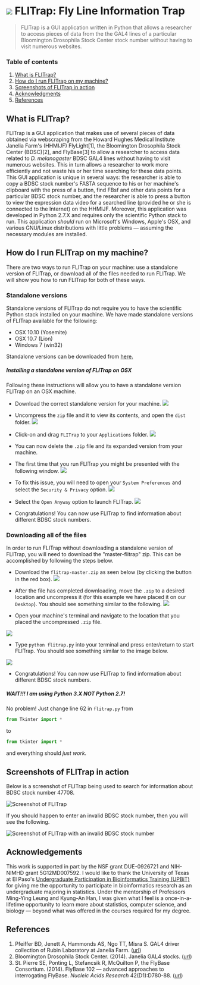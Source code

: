 # ![](http://i.imgur.com/RcRWvzE.jpg) FLITrap: Fly Line Information Trap

> FLITrap is a GUI application written in Python that allows a researcher to access pieces of data from the the GAL4 lines of a particular Bloomington Drosophila Stock Center stock number without having to visit numerous websites.

### Table of contents
1. [What is FLITrap?](https://github.com/raford/flitrap#what-is-flitrap)
2. [How do I run FLITrap on my machine?](https://github.com/raford/flitrap#how-do-i-run-flytrap-on-my-machine)
3. [Screenshots of FLITrap in action](https://github.com/raford/flitrap#screenshots-of-flitrap-in-action)
4. [Acknowledgments](https://github.com/raford/flitrap#acknowledgements)
5. [References](https://github.com/raford/flitrap#references)


## What is FLITrap?
FLITrap is a GUI application that makes use of several pieces of data obtained via webscraping from the Howard Hughes Medical Institute Janelia Farm's (HHMIJF) FlyLight[1], the Bloomington Drosophila Stock Center (BDSC)[2], and FlyBase[3] to allow a researcher to access data related to _D. melanogaster_ BDSC GAL4 lines without having to visit numerous websites. This in turn allows a researcher to work more efficiently and not waste his or her time searching for these data points. This GUI application is unique in several ways: the researcher is able to copy a BDSC stock number's FASTA sequence to his or her machine's clipboard with the press of a button, find FBsf and other data points for a particular BDSC stock number, and the researcher is able to press a button to view the expression data video for a searched line (provided he or she is connected to the Internet) on the HHMIJF. Moreover, this application was developed in Python 2.7.X and requires only the scientific Python stack to run. This application _should_ run on Microsoft's Windows, Apple's OSX, and various GNU/Linux distributions with little problems — assuming the necessary modules are installed.


## How do I run FLITrap on my machine?
There are two ways to run FLITrap on your machine: use a standalone version of FLITrap, or download all of the files needed to run FLITrap. We will show you how to run FLITrap for both of these ways.

### Standalone versions
Standalone versions of FLITrap do not require you to have the scientific Python stack installed on your machine. We have made standalone versions of FLITrap available for the following:
* OSX 10.10 (Yosemite)
* OSX 10.7 (Lion)
* Windows 7 (win32)

Standalone versions can be downloaded from [here.](https://www.dropbox.com/sh/zkm6gbizss5pf1u/AAC5nJ-rn-YrjmJE0s3dLsyca?dl=0)

##### Installing a standalone version of FLITrap on OSX
Following these instructions will allow you to have a standalone version FLITrap on an OSX machine.

* Download the correct standalone version for your machine.
![](http://i.imgur.com/vYnZd0z.png)

* Uncompress the `zip` file and it to view its contents, and open the `dist` folder.
![](http://i.imgur.com/VDHaNpx.png)

* Click-on and drag `FLITrap` to your `Applications` folder.
![](http://i.imgur.com/K0zVvZu.png)

* You can now delete the `.zip` file and its expanded version from your machine.

* The first time that you run FLITrap you might be presented with the following window.
![](http://i.imgur.com/Y6HSXiQ.png)

* To fix this issue, you will need to open your `System Preferences` and select the `Security & Privacy` option.
![](http://i.imgur.com/Feg9tFl.png)

* Select the `Open Anyway` option to launch FLITrap.
![](http://i.imgur.com/q9HyeCA.png)

* Congratulations! You can now use FLITrap to find information about different BDSC stock numbers.

### Downloading all of the files
In order to run FLITrap without downloading a standalone version of FLITrap, you will need to download the "master-flitrap" zip. This can be accomplished by following the steps below. 

* Download the `flitrap-master.zip` as seen below (by clicking the button in the red box).
![](http://i.imgur.com/gyrclLg.png)

* After the file has completed downloading, move the `.zip` to a desired location and uncompress it (for this example we have placed it on our `Desktop`). You should see something similar to the following.
![](http://i.imgur.com/RhGR02H.png)

* Open your machine's terminal and navigate to the location that you placed the uncompressed `.zip` file.

![](http://i.imgur.com/Dabhj7M.png)

* Type `python flitrap.py` into your terminal and press enter/return to start FLITrap. You should see something similar to the image below.

![](http://i.imgur.com/iDhFAcx.png)

* Congratulations! You can now use FLITrap to find information about different BDSC stock numbers.

##### WAIT!!! I am using Python 3.X NOT Python 2.7!
No problem! Just change line 62 in `flitrap.py` from
```python
from Tkinter import *
```
to 
```python
from tkinter import *
```
and everything should _just work._

## Screenshots of FLITrap in action
Below is a screenshot of FLITrap being used to search for information about BDSC stock number 47708.

![](http://i.imgur.com/GOoeEBx.png "Screenshot of FLITrap")

If you should happen to enter an invalid BDSC stock number, then you will see the following.

![](http://i.imgur.com/ihN6pNd.png "Screenshot of FLITrap with an invalid BDSC stock number")

## Acknowledgements
This work is supported in part by the NSF grant DUE-0926721 and NIH-NIMHD grant 5G12MD007592. I would like to thank the University of Texas at El Paso's [Undergraduate Participation in Bioinformatics Training (UPBiT)](http://www.bioinformatics.utep.edu/UPBiT/index.php) for giving me the opportunity to participate in bioinformatics research as an undergraduate majoring in statistics. Under the mentorship of Professors Ming-Ying Leung and Kyung-An Han, I was given what I feel is a once-in-a-lifetime opportunity to learn more about statistics, computer science, and biology — beyond what was offered in the courses required for my degree.

## References
1. Pfeiffer BD, Jenett A, Hammonds AS, Ngo TT, Misra S. GAL4 driver collection of Rubin Laboratory at Janelia Farm. ([url](http://flweb.janelia.org/cgi-bin/flew.cgi))
2. Bloomington Drosophila Stock Center. (2014). Janelia GAL4 stocks. ([url](http://flystocks.bio.indiana.edu/bloomhome.htm))
3. St. Pierre SE, Ponting L, Stefancsik R, McQuilton P, the FlyBase Consortium. (2014). FlyBase 102 — advanced approaches to interrogating FlyBase. _Nucleic Acids Research_ 42(D1):D780-88. ([url](http://flybase.org/))